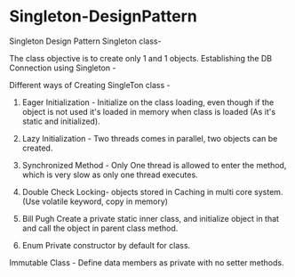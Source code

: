 # Singleton-DesignPattern
Singleton Design Pattern
Singleton class- 

The class objective is to create only 1 and 1 objects.
Establishing the DB Connection using Singleton - 

Different ways of Creating SingleTon class - 

1. Eager Initialization - 
Initialize on the class loading, even though if the object is not used it's loaded in memory when class is loaded (As it's static and initialized).

2. Lazy Initialization - 
Two threads comes in parallel, two objects can be created.

3. Synchronized Method - 
Only One thread is allowed to enter the method, which is very slow as only one thread executes.

4. Double Check Locking-
objects stored in Caching in multi core system. (Use volatile keyword, copy in memory)

5. Bill Pugh 
Create a private static inner class, and initialize object in that and call the object in parent class method.

6. Enum
Private constructor by default for class.



Immutable Class - 
Define data members as private with no setter methods.
